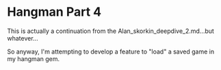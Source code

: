# Hangman Part 4
This is actually a continuation from the Alan_skorkin_deepdive_2.md...but whatever...

So anyway, I'm attempting to develop a feature to "load" a saved game in my hangman gem. 